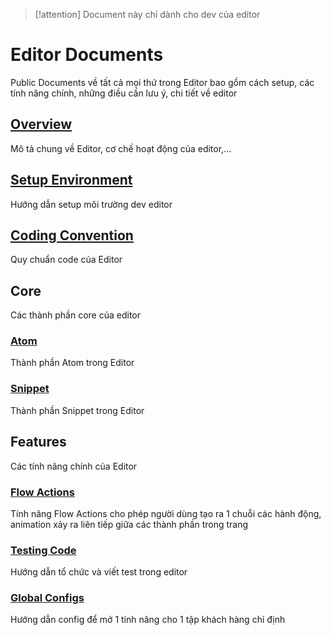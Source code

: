 > [!attention]
> Document này chỉ dành cho dev của editor

# Editor Documents

Public Documents về tất cả mọi thứ trong Editor bao gồm cách setup, các tính năng chính, những điều cần lưu ý, chi tiết về editor

## [Overview](/frontend/editor/overview.md)

Mô tả chung về Editor, cơ chế hoạt động của editor,...

## [Setup Environment](/frontend/editor/setup.md)

Hướng dẫn setup môi trường dev editor

## [Coding Convention](/frontend/editor/convention.md)

Quy chuẩn code của Editor

## Core

Các thành phần core của editor

### [Atom](/frontend/editor/core/atom.md)

Thành phần Atom trong Editor

### [Snippet](/frontend/editor/core/snippet.md)

Thành phần Snippet trong Editor

## Features

Các tính năng chính của Editor

### [Flow Actions](/frontend/editor/features/flow-actions.md)

Tính năng Flow Actions cho phép người dùng tạo ra 1 chuỗi các hành động, animation xảy ra liên tiếp giữa các thành phần trong trang

### [Testing Code](/frontend/editor/features/testing-code.md)

Hướng dẫn tổ chức và viết test trong editor

### [Global Configs](/frontend/editor/features/global-config.md)

Hướng dẫn config để mở 1 tính năng cho 1 tập khách hàng chỉ định
